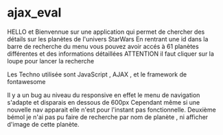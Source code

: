 # ajax_eval

HELLO et Bienvennue sur une application qui permet de chercher des détails sur les planètes de l'univers StarWars
En rentrant une id dans la barre de recherche du menu vous pouvez avoir accés à 61 planètes différentes et des informations détaillées
ATTENTION il faut cliquer sur la loupe pour lancer la recherche

Les Techno utilisée sont JavaScript , AJAX , et le framework de fontawesome

Il y a un bug au niveau du responsive en effet le menu de navigation s'adapte et disparais en dessous de 600px
Cependant même si une nouvelle nav apparait elle n'est pour l'instant pas fonctionnelle. 
Deuxième bémol je n'ai pas pu faire de recherche par nom de planète , ni afficher d'image de cette planète.

